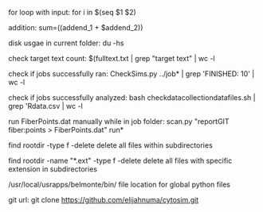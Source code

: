 for loop with input:
for i in $(seq $1 $2)

addition:
sum=$(($addend_1 + $addend_2))

disk usgae in current folder:
du -hs

check target text count:
$(fulltext.txt | grep "target text" | wc -l

check if jobs successfully ran:
CheckSims.py ../job* | grep 'FINISHED:  10' | wc -l

check if jobs successfully analyzed:
bash checkdatacollectiondatafiles.sh | grep 'Rdata.csv | wc -l

run FiberPoints.dat manually while in job folder:
scan.py "reportGIT fiber:points > FiberPoints.dat" run*

find rootdir -type f -delete
delete all files within subdirectories

find rootdir -name "*.ext" -type f -delete
delete all files with specific extension in subdirectories

/usr/local/usrapps/belmonte/bin/
file location for global python files

git url:
git clone https://github.com/elijahnuma/cytosim.git
